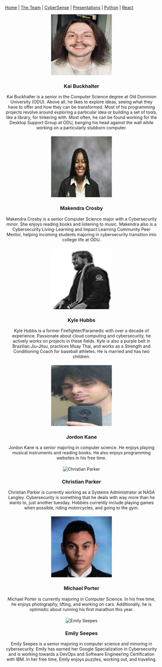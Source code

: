 
[Home](README.md) | [The Team](team_bios.md) | [CyberSense](#cybersense) | [Presentations](presentations.md) | [Python](https://docs.python.org/3/reference/index.html) | [React](https://react.dev/reference/react)


<div style="text-align: center;">
  <div style="margin-bottom: 20px;">
    <img src="images/kai_image.jpg" alt="Kai Buckhalter" width="200" height="200">
    <h3>Kai Buckhalter</h3>
    <p>Kai Buckhalter is a senior in the Computer Science degree at Old Dominion University (ODU). Above all, he likes to explore ideas, seeing what they have to offer and how they can be transformed. Most of his programming projects revolve around exploring a particular idea or building a set of tools, like a library, for tinkering with. Most often, he can be found working for the Desktop Support Group at ODU, banging his head against the wall while working on a particularly stubborn computer.</p>
  </div>
  <div style="margin-bottom: 20px;">
    <img src="images/makendra_image.png" alt="Makendra Crosby" width="200" height="200">
    <h3>Makendra Crosby</h3>
    <p>Makendra Crosby is a senior Computer Science major with a Cybersecurity minor. She enjoys reading books and listening to music. Makendra also is a Cybersecurity Living-Learning and Impact Learning Community Peer Mentor, helping incoming students majoring in cybersecurity transition into college life at ODU.</p>
  </div>
  <div style="margin-bottom: 20px;">
    <img src="images/kyle_image.png" alt="Kyle Hubbs" width="200" height="200">
    <h3>Kyle Hubbs</h3>
    <p>Kyle Hubbs is a former Firefighter/Paramedic with over a decade of experience. Passionate about cloud computing and cybersecurity, he actively works on projects in these fields. Kyle is also a purple belt in Brazilian Jiu-Jitsu, practices Muay Thai, and works as a Strength and Conditioning Coach for baseball athletes. He is married and has two children.</p>
  </div>
  <div style="margin-bottom: 20px;">
    <img src="images/jordon_image.png" alt="Jordon Kane" width="200" height="200">
    <h3>Jordon Kane</h3>
    <p>Jordon Kane is a senior majoring in computer science. He enjoys playing musical instruments and reading books. He also enjoys programming websites in his free time.</p>
  </div>
  <div style="margin-bottom: 20px;">
    <img src="images/christian_image.png" alt="Christian Parker" width="200" height="200">
    <h3>Christian Parker</h3>
    <p>Christian Parker is currently working as a Systems Administrator at NASA Langley. Cybersecurity is something that he deals with way more than he wants to, just another tuesday. Hobbies currently include playing games when possible, riding motorcycles, and going to the gym.</p>
  </div>
  <div style="margin-bottom: 20px;">
    <img src="images/michael_image.png" alt="Michael Porter" width="200" height="200">
    <h3>Michael Porter</h3>
    <p>Michael Porter is currently majoring in Computer Science. In his free time, he enjoys photography, lifting, and working on cars. Additionally, he is optimistic about running his first marathon this year.</p>
  </div>
  <div style="margin-bottom: 20px;">
    <img src="images/emily_image.png" alt="Emily Seepes" width="200" height="200">
    <h3>Emily Seepes</h3>
    <p>Emily Seepes is a senior majoring in computer science and minoring in cybersecurity. Emily has earned her Google Specialization in Cybersecurity and is working towards a DevOps and Software Engineering Certification with IBM. In her free time, Emily enjoys puzzles, working out, and traveling.  </p>
  </div>
</div>
